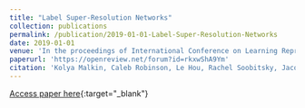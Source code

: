 ```yaml
---
title: "Label Super-Resolution Networks"
collection: publications
permalink: /publication/2019-01-01-Label-Super-Resolution-Networks
date: 2019-01-01
venue: 'In the proceedings of International Conference on Learning Representations (ICLR)'
paperurl: 'https://openreview.net/forum?id=rkxwShA9Ym'
citation: 'Kolya Malkin, Caleb Robinson, Le Hou, Rachel Soobitsky, Jacob Czawlytko, Dimitris Samaras, Joel Saltz, Lucas Joppa, Nebojsa Jojic,&quot;Label Super-Resolution Networks.&quot; In the proceedings of International Conference on Learning Representations (ICLR), 2019.'
---
```

[Access paper here](https://openreview.net/forum?id=rkxwShA9Ym){:target="_blank"}
